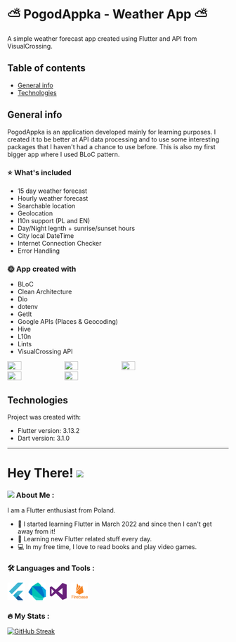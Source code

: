 # :partly_sunny: PogodAppka - Weather App :partly_sunny:

A simple weather forecast app created using Flutter and API from VisualCrossing.

## Table of contents
* [General info](#general-info)
* [Technologies](#technologies)

## General info
PogodAppka is an application developed mainly for learning purposes. I created it to be better at API data processing and to use some interesting packages that I haven't had a chance to use before. This is also my first bigger app where I used BLoC pattern.

### :star: What's included
- 15 day weather forecast
- Hourly weather forecast
- Searchable location
- Geolocation
- I10n support (PL and EN)
- Day/Night legnth + sunrise/sunset hours
- City local DateTime
- Internet Connection Checker
- Error Handling

### :sun_with_face: App created with
- BLoC
- Clean Architecture
- Dio
- dotenv
- GetIt
- Google APIs (Places & Geocoding)
- Hive
- L10n
- Lints
- VisualCrossing API

<p float="left">
<img src="https://user-images.githubusercontent.com/102899533/264995140-cdddac6b-d99e-461d-b467-55343bedbc7e.jpg" width=25% height=25%>
<img src="https://user-images.githubusercontent.com/102899533/264995699-db517f44-de38-470d-8c83-915d0e5528cc.jpg" width=25% height=25%>
<img src="https://user-images.githubusercontent.com/102899533/264996092-3dcc4e7d-517a-48f5-b38e-bf8390a81e8c.jpg" width=25% height=25%>
<img src="https://user-images.githubusercontent.com/102899533/264996261-99526c65-aa86-443d-b424-8cca0a7016d8.jpg" width=25% height=25%>
<img src="https://user-images.githubusercontent.com/102899533/264996308-6fc97de7-5aba-42c9-b5d3-7adb9a40894c.jpg" width=25% height=25%>
</p>

## Technologies
Project was created with:
* Flutter version: 3.13.2
* Dart version: 3.1.0

---

<h1>
  Hey There!
  <img src="https://media.giphy.com/media/hvRJCLFzcasrR4ia7z/giphy.gif" width="30px"/>
</h1>

### <img src="https://media.giphy.com/media/WUlplcMpOCEmTGBtBW/giphy.gif" width="30"> About Me :


I am a Flutter enthusiast from Poland.
- :telescope: I started learning Flutter in March 2022 and since then I can't get away from it!
- :book: Learning new Flutter related stuff every day.
- :computer: In my free time, I love to read books and play video games.

### :hammer_and_wrench: Languages and Tools :
<div>
  <img src="https://github.com/devicons/devicon/blob/master/icons/flutter/flutter-original.svg" title="Flutter" alt="Flutter" width="40" height="40"/>&nbsp;
  <img src="https://github.com/devicons/devicon/blob/master/icons/dart/dart-original.svg" title="Dart" alt="Dart" width="40" height="40"/>&nbsp;
  <img src="https://github.com/devicons/devicon/blob/master/icons/visualstudio/visualstudio-plain.svg" title="VSCode" alt="VSCode" width="40" height="40"/>&nbsp;
  <img src="https://github.com/devicons/devicon/blob/master/icons/firebase/firebase-plain-wordmark.svg" title="Firebase" alt="Firebase" width="40" height="40"/>
</div>

### :fire: My Stats :
[![GitHub Streak](http://github-readme-streak-stats.herokuapp.com?user=MarekRudzki&theme=dark&background=000000)](https://git.io/streak-stats)
